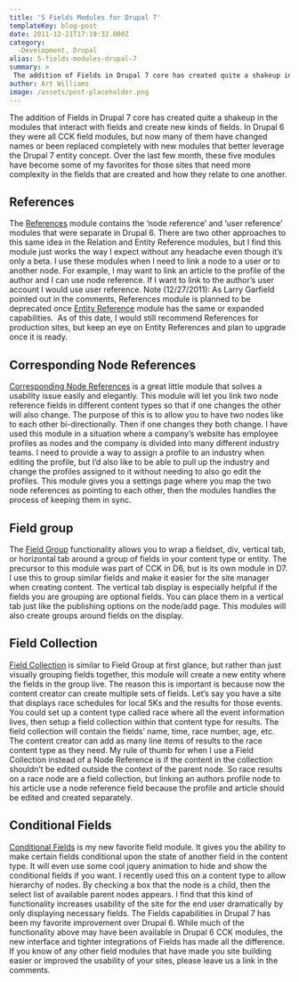 ```yaml
---
title: '5 Fields Modules for Drupal 7'
templateKey: blog-post
date: 2011-12-21T17:19:32.000Z
category: 
  -Development, Drupal
alias: 5-fields-modules-drupal-7
summary: > 
 The addition of Fields in Drupal 7 core has created quite a shakeup in the modules that interact with fields and create new kinds of fields. In Drupal 6 they were all CCK field modules, but now many of them have changed names or been replaced completely with new modules that better leverage the Drupal 7 entity concept. Over the last few month, these five modules have become some of my favorites for those sites that need more complexity in the fields that are created and how they relate to one another.  	References The References module contains the ‘node reference’ and ‘user reference’ modules that were separate in Drupal 6. There are two other approaches to this same idea in the Relation and Entity Reference modules, but I find this module just works the way I expect without any headache even though it’s only a beta.
author: Art Williams
image: /assets/post-placeholder.png
---
```


The addition of Fields in Drupal 7 core has created quite a shakeup in the modules that interact with fields and create new kinds of fields. In Drupal 6 they were all CCK field modules, but now many of them have changed names or been replaced completely with new modules that better leverage the Drupal 7 entity concept. Over the last few month, these five modules have become some of my favorites for those sites that need more complexity in the fields that are created and how they relate to one another.

References
----------

The [References](https://www.drupal.org/project/references) module contains the ‘node reference’ and ‘user reference’ modules that were separate in Drupal 6. There are two other approaches to this same idea in the Relation and Entity Reference modules, but I find this module just works the way I expect without any headache even though it’s only a beta. I use these modules when I need to link a node to a user or to another node. For example, I may want to link an article to the profile of the author and I can use node reference. If I want to link to the author’s user account I would use user reference. Note (12/27/2011): As Larry Garfield pointed out in the comments, References module is planned to be deprecated once [Entity Reference](https://www.drupal.org/project/entityreference) module has the same or expanded capabilities.  As of this date, I would still recommend References for production sites, but keep an eye on Entity References and plan to upgrade once it is ready.

Corresponding Node References
-----------------------------

[Corresponding Node References](https://www.drupal.org/project/cnr) is a great little module that solves a usability issue easily and elegantly. This module will let you link two node reference fields in different content types so that if one changes the other will also change. The purpose of this is to allow you to have two nodes like to each other bi-directionally. Then if one changes they both change. I have used this module in a situation where a company’s website has employee profiles as nodes and the company is divided into many different industry teams. I need to provide a way to assign a profile to an industry when editing the profile, but I’d also like to be able to pull up the industry and change the profiles assigned to it without needing to also go edit the profiles. This module gives you a settings page where you map the two node references as pointing to each other, then the modules handles the process of keeping them in sync.

Field group
-----------

The [Field Group](https://www.drupal.org/project/field_group) functionality allows you to wrap a fieldset, div, vertical tab, or horizontal tab around a group of fields in your content type or entity. The precursor to this module was part of CCK in D6, but is its own module in D7. I use this to group similar fields and make it easier for the site manager when creating content. The vertical tab display is especially helpful if the fields you are grouping are optional fields. You can place them in a vertical tab just like the publishing options on the node/add page. This modules will also create groups around fields on the display.

Field Collection
----------------

[Field Collection](https://www.drupal.org/project/field_collection) is similar to Field Group at first glance, but rather than just visually grouping fields together, this module will create a new entity where the fields in the group live. The reason this is important is because now the content creator can create multiple sets of fields. Let’s say you have a site that displays race schedules for local 5Ks and the results for those events. You could set up a content type called race where all the event information lives, then setup a field collection within that content type for results. The field collection will contain the fields’ name, time, race number, age, etc. The content creator can add as many line items of results to the race content type as they need. My rule of thumb for when I use a Field Collection instead of a Node Reference is if the content in the collection shouldn’t be edited outside the context of the parent node. So race results on a race node are a field collection, but linking an authors profile node to his article use a node reference field because the profile and article should be edited and created separately.

Conditional Fields
------------------

[Conditional Fields](https://www.drupal.org/project/conditional_fields) is my new favorite field module. It gives you the ability to make certain fields conditional upon the state of another field in the content type. It will even use some cool jquery animation to hide and show the conditional fields if you want. I recently used this on a content type to allow hierarchy of nodes. By checking a box that the node is a child, then the select list of available parent nodes appears. I find that this kind of functionality increases usability of the site for the end user dramatically by only displaying necessary fields. The Fields capabilities in Drupal 7 has been my favorite improvement over Drupal 6. While much of the functionality above may have been available in Drupal 6 CCK modules, the new interface and tighter integrations of Fields has made all the difference. If you know of any other field modules that have made you site building easier or improved the usability of your sites, please leave us a link in the comments.